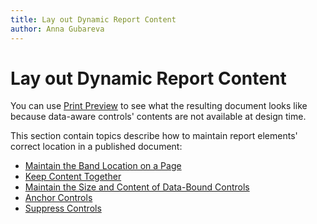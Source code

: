 ```yaml
---
title: Lay out Dynamic Report Content
author: Anna Gubareva
---
```

# Lay out Dynamic Report Content

You can use [Print Preview](preview-print-and-export-reports.md) to see what the resulting document looks like because data-aware controls' contents are not available at design time. 

This section contain topics describe how to maintain report elements' correct location in a published document:

* [Maintain the Band Location on a Page](lay-out-dynamic-report-content/maintain-the-band-location-on-a-page.md)
* [Keep Content Together](lay-out-dynamic-report-content/keep-content-together.md)
* [Maintain the Size and Content of Data-Bound Controls](lay-out-dynamic-report-content/maintain-the-size-and-content-of-data-bound-controls.md)
* [Anchor Controls](lay-out-dynamic-report-content/anchor-controls.md)
* [Suppress Controls](lay-out-dynamic-report-content/suppress-controls.md)


